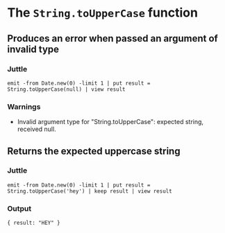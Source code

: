 The `String.toUpperCase` function
=================================

Produces an error when passed an argument of invalid type
---------------------------------------------------------

### Juttle

    emit -from Date.new(0) -limit 1 | put result = String.toUpperCase(null) | view result

### Warnings

  * Invalid argument type for "String.toUpperCase": expected string, received null.

Returns the expected uppercase string
-------------------------------------

### Juttle

    emit -from Date.new(0) -limit 1 | put result = String.toUpperCase('hey') | keep result | view result

### Output
    
    { result: "HEY" }
